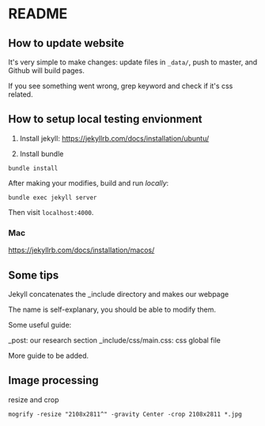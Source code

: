 # README

## How to update website

It's very simple to make changes: update files in `_data/`,
push to master, and Github will build pages.

If you see something went wrong, grep keyword and check if it's css related.

## How to setup local testing envionment

1. Install jekyll: https://jekyllrb.com/docs/installation/ubuntu/

2. Install bundle
```
bundle install
```

After making your modifies, build and run _locally_:
```
bundle exec jekyll server
```

Then visit `localhost:4000`.

### Mac
https://jekyllrb.com/docs/installation/macos/

## Some tips
Jekyll concatenates the _include directory and makes our webpage

The name is self-explanary, you should be able to modify them.

Some useful guide:

_post: our research section
_include/css/main.css: css global file

More guide to be added.

## Image processing 

resize and crop
```
mogrify -resize "2108x2811^" -gravity Center -crop 2108x2811 *.jpg
```
